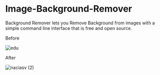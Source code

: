 # Image-Background-Remover
Background Remover lets you Remove Background from images  with a simple command line interface that is free and open source.


Before

![edu](https://github.com/Divu9696/Image-Background-Remover/assets/95242178/eae73760-4f65-4cc7-a34c-3ef981f32059)

After

![naciasv (2)](https://github.com/Divu9696/Image-Background-Remover/assets/95242178/df484141-55bb-4ff9-a8c2-c7185f2d5ef3)

